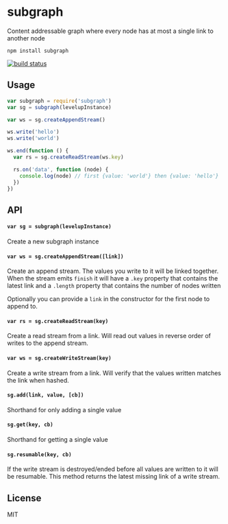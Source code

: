 # subgraph

Content addressable graph where every node has at most a single link to another node

```
npm install subgraph
```

[![build status](http://img.shields.io/travis/mafintosh/subgraph.svg?style=flat)](http://travis-ci.org/mafintosh/subgraph)

## Usage

``` js
var subgraph = require('subgraph')
var sg = subgraph(levelupInstance)

var ws = sg.createAppendStream()

ws.write('hello')
ws.write('world')

ws.end(function () {
  var rs = sg.createReadStream(ws.key)

  rs.on('data', function (node) {
    console.log(node) // first {value: 'world'} then {value: 'hello'}
  })
})
```

## API

#### `var sg = subgraph(levelupInstance)`

Create a new subgraph instance

#### `var ws = sg.createAppendStream([link])`

Create an append stream. The values you write to it will be linked together.
When the stream emits `finish` it will have a `.key` property that contains the latest link
and a `.length` property that contains the number of nodes written

Optionally you can provide a `link` in the constructor for the first node to append to.

#### `var rs = sg.createReadStream(key)`

Create a read stream from a link.
Will read out values in reverse order of writes to the append stream.

#### `var ws = sg.createWriteStream(key)`

Create a write stream from a link. Will verify that the values written matches the link when hashed.

#### `sg.add(link, value, [cb])`

Shorthand for only adding a single value

#### `sg.get(key, cb)`

Shorthand for getting a single value

#### `sg.resumable(key, cb)`

If the write stream is destroyed/ended before all values are written to it will be resumable.
This method returns the latest missing link of a write stream.

## License

MIT
